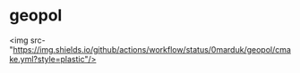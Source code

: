 # geopol

<img src-"https://img.shields.io/github/actions/workflow/status/0marduk/geopol/cmake.yml?style=plastic"/>
